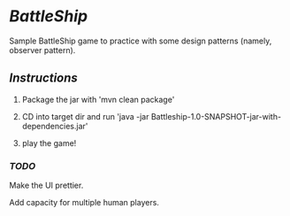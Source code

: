 
# ***BattleShip***

Sample BattleShip game to practice with some design patterns (namely, observer pattern).


## ***Instructions***


1) Package the jar with 'mvn clean package'


2) CD into target dir and run 'java -jar Battleship-1.0-SNAPSHOT-jar-with-dependencies.jar'


3) play the game!


### ***TODO***

Make the UI prettier.

Add capacity for multiple human players.


